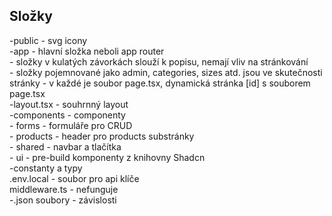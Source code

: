 ## Složky
-public - svg icony<br />
-app - hlavní složka neboli app router<br />
    - složky v kulatých závorkách slouží k popisu, nemají vliv na stránkování<br />
    - složky pojemnované jako admin, categories, sizes atd. jsou ve skutečnosti stránky - v každé je soubor page.tsx, dynamická stránka [id] s souborem page.tsx<br />
    -layout.tsx - souhrnný layout<br />
-components - componenty<br />
            - forms - formuláře pro CRUD<br />
            - products - header pro products substránky<br />
            - shared - navbar a tlačítka<br />
            - ui - pre-build komponenty z knihovny Shadcn <br />
-constanty a typy<br />
.env.local - soubor pro api klíče<br />
middleware.ts - nefunguje<br />
-.json soubory - závislosti<br />
